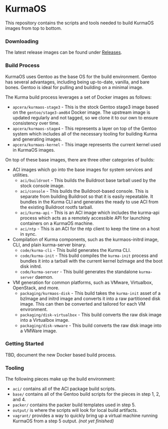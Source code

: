 # KurmaOS

This repository contains the scripts and tools needed to build KurmaOS
images from top to bottom.

### Downloading

The latest release images can be found under [Releases](https://github.com/apcera/kurmaos/releases).

### Build Process

KurmaOS uses Gentoo as the base OS for the build environment. Gentoo has several
advantages, including being up-to-date, vanilla, and bare bones. Gentoo is ideal
for pulling and building on a minimal image.

The Kurma build process leverages a set of Docker images as follows:

* `apcera/kurmaos-stage3` - This is the stock Gentoo stage3 image based on the
  `gentoo/stage3-amd64` Docker image. The upstream image is updated regularly
  and not tagged, so we clone it to our own to ensure consistency over time.
* `apcera/kurmaos-stage4` - This represents a layer on top of the Gentoo system
  which includes all of the necessary tooling for building Kurma and generating
  images.
* `apcera/kurmaos-kernel` - This image represents the current kernel used in
  KurmaOS images.

On top of these base images, there are three other categories of builds:

* ACI images which go into the base images for system services and utilities.
  * `aci/buildroot` - This builds the Buildroot base tarball used by the stock
    console image.
  * `aci/console` - This builds the Buildroot-based console. This is separate
    from building Buildroot so that it is easily repeatable. It bundles in the
    Kurma CLI and generates the ready to use ACI from the existing Buildroot
    rootfs tarball.
  * `aci/kurma-api` - This is an ACI image which includes the kurma-api process
    which acts as a remotely accessible API for launching containers on a
    KurmaOS machine.
  * `aci/ntp` - This is an ACI for the ntp client to keep the time on a host in
    sync.
* Compilation of Kurma components, such as the kurmaos-initrd image, CLI, and
  plain kurma-server binary.
  * `code/kurma-cli` - This build generates the Kurma CLI.
  * `code/kurma-init` - This build compiles the `kurma-init` process and bundles
    it into a tarball with the current kernel bzImage and the boot disk initrd.
  * `code/kurma-server` - This build generates the standalone `kurma-server`
    daemon.
* VM generation for common platforms, such as VMware, Virtualbox, OpenStack, and
  more.
  * `packaging/kurmaos-disk` - This build takes the `kurma-init` asset of a
    bzImage and initrd image and converts it into a raw partitioned disk
    image. This can then be converted and tailored for each VM environment.
  * `packaging/disk-virtualbox` - This build converts the raw disk image into a
    Virtualbox image.
  * `packaging/disk-vmware` - This build converts the raw disk image into a
    VMWare image.

### Getting Started

TBD, document the new Docker based build process.

### Tooling

The following pieces make up the build environment:

* `aci/` contains all of the ACI package build scripts.
* `base/` contains all of the Gentoo build scripts for the pieces in step 1, 2,
  and 4.
* `packer/` contains the packer build templates used in step 5.
* `output/` is where the scripts will look for local build artifacts.
* `vagrant/` provides a way to quickly bring up a virtual machine running
  KurmaOS from a step 5 output. *(not yet finished)*
